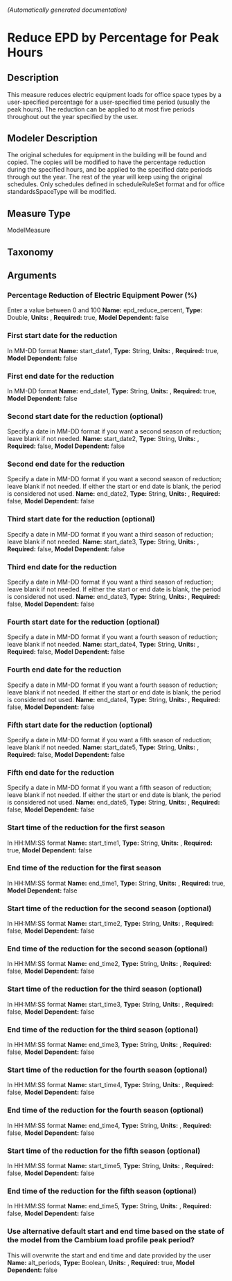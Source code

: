 

###### (Automatically generated documentation)

# Reduce EPD by Percentage for Peak Hours

## Description
This measure reduces electric equipment loads for office space types by a user-specified percentage for a user-specified time period (usually the peak hours). The reduction can be applied to at most five periods throughout out the year specified by the user.

## Modeler Description
The original schedules for equipment in the building will be found and copied. The copies will be modified to have the percentage reduction during the specified hours, and be applied to the specified date periods through out the year. The rest of the year will keep using the original schedules. Only schedules defined in scheduleRuleSet format and for office standardsSpaceType will be modified.

## Measure Type
ModelMeasure

## Taxonomy


## Arguments


### Percentage Reduction of Electric Equipment Power (%)
Enter a value between 0 and 100
**Name:** epd_reduce_percent,
**Type:** Double,
**Units:** ,
**Required:** true,
**Model Dependent:** false

### First start date for the reduction
In MM-DD format
**Name:** start_date1,
**Type:** String,
**Units:** ,
**Required:** true,
**Model Dependent:** false

### First end date for the reduction
In MM-DD format
**Name:** end_date1,
**Type:** String,
**Units:** ,
**Required:** true,
**Model Dependent:** false

### Second start date for the reduction (optional)
Specify a date in MM-DD format if you want a second season of reduction; leave blank if not needed.
**Name:** start_date2,
**Type:** String,
**Units:** ,
**Required:** false,
**Model Dependent:** false

### Second end date for the reduction
Specify a date in MM-DD format if you want a second season of reduction; leave blank if not needed. If either the start or end date is blank, the period is considered not used.
**Name:** end_date2,
**Type:** String,
**Units:** ,
**Required:** false,
**Model Dependent:** false

### Third start date for the reduction (optional)
Specify a date in MM-DD format if you want a third season of reduction; leave blank if not needed.
**Name:** start_date3,
**Type:** String,
**Units:** ,
**Required:** false,
**Model Dependent:** false

### Third end date for the reduction
Specify a date in MM-DD format if you want a third season of reduction; leave blank if not needed. If either the start or end date is blank, the period is considered not used.
**Name:** end_date3,
**Type:** String,
**Units:** ,
**Required:** false,
**Model Dependent:** false

### Fourth start date for the reduction (optional)
Specify a date in MM-DD format if you want a fourth season of reduction; leave blank if not needed.
**Name:** start_date4,
**Type:** String,
**Units:** ,
**Required:** false,
**Model Dependent:** false

### Fourth end date for the reduction
Specify a date in MM-DD format if you want a fourth season of reduction; leave blank if not needed. If either the start or end date is blank, the period is considered not used.
**Name:** end_date4,
**Type:** String,
**Units:** ,
**Required:** false,
**Model Dependent:** false

### Fifth start date for the reduction (optional)
Specify a date in MM-DD format if you want a fifth season of reduction; leave blank if not needed.
**Name:** start_date5,
**Type:** String,
**Units:** ,
**Required:** false,
**Model Dependent:** false

### Fifth end date for the reduction
Specify a date in MM-DD format if you want a fifth season of reduction; leave blank if not needed. If either the start or end date is blank, the period is considered not used.
**Name:** end_date5,
**Type:** String,
**Units:** ,
**Required:** false,
**Model Dependent:** false

### Start time of the reduction for the first season
In HH:MM:SS format
**Name:** start_time1,
**Type:** String,
**Units:** ,
**Required:** true,
**Model Dependent:** false

### End time of the reduction for the first season
In HH:MM:SS format
**Name:** end_time1,
**Type:** String,
**Units:** ,
**Required:** true,
**Model Dependent:** false

### Start time of the reduction for the second season (optional)
In HH:MM:SS format
**Name:** start_time2,
**Type:** String,
**Units:** ,
**Required:** false,
**Model Dependent:** false

### End time of the reduction for the second season (optional)
In HH:MM:SS format
**Name:** end_time2,
**Type:** String,
**Units:** ,
**Required:** false,
**Model Dependent:** false

### Start time of the reduction for the third season (optional)
In HH:MM:SS format
**Name:** start_time3,
**Type:** String,
**Units:** ,
**Required:** false,
**Model Dependent:** false

### End time of the reduction for the third season (optional)
In HH:MM:SS format
**Name:** end_time3,
**Type:** String,
**Units:** ,
**Required:** false,
**Model Dependent:** false

### Start time of the reduction for the fourth season (optional)
In HH:MM:SS format
**Name:** start_time4,
**Type:** String,
**Units:** ,
**Required:** false,
**Model Dependent:** false

### End time of the reduction for the fourth season (optional)
In HH:MM:SS format
**Name:** end_time4,
**Type:** String,
**Units:** ,
**Required:** false,
**Model Dependent:** false

### Start time of the reduction for the fifth season (optional)
In HH:MM:SS format
**Name:** start_time5,
**Type:** String,
**Units:** ,
**Required:** false,
**Model Dependent:** false

### End time of the reduction for the fifth season (optional)
In HH:MM:SS format
**Name:** end_time5,
**Type:** String,
**Units:** ,
**Required:** false,
**Model Dependent:** false

### Use alternative default start and end time based on the state of the model from the Cambium load profile peak period?
This will overwrite the start and end time and date provided by the user
**Name:** alt_periods,
**Type:** Boolean,
**Units:** ,
**Required:** true,
**Model Dependent:** false




